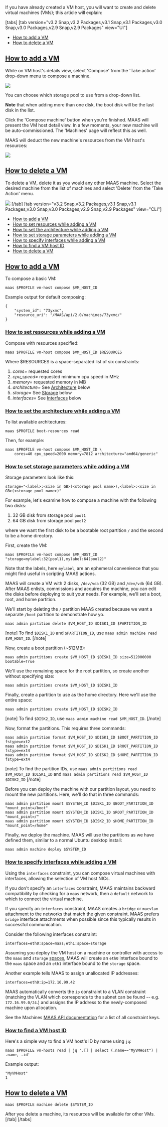 If you have already created a VM host, you will want to create and delete virtual machines (VMs); this article will explain:

[tabs]
[tab version="v3.2 Snap,v3.2 Packages,v3.1 Snap,v3.1 Packages,v3.0 Snap,v3.0 Packages,v2.9 Snap,v2.9 Packages" view="UI"]
- [How to add a VM](#heading--add-vm-from-ui)
- [How to delete a VM](#heading--delete-a-machine)

<a href="#heading--add-vm-from-ui"><h2 id="heading--add-vm-from-ui">How to add a VM</h2></a>

While on VM host's details view, select 'Compose' from the 'Take action' drop-down menu to compose a machine.

<a href="https://discourse.maas.io/uploads/default/original/1X/937726bb839eefb28e9297e8f97bd48556c1014c.jpeg" target = "_blank"><img src="https://discourse.maas.io/uploads/default/original/1X/937726bb839eefb28e9297e8f97bd48556c1014c.jpeg"></a> 

You can choose which storage pool to use from a drop-down list. 

**Note** that when adding more than one disk, the boot disk will be the last disk in the list.

Click the 'Compose machine' button when you're finished. MAAS will present the VM host detail view. In a few moments, your new machine will be auto-commissioned. The 'Machines' page will reflect this as well.

MAAS will deduct the new machine's resources from the VM host's resources:

<a href="https://discourse.maas.io/uploads/default/original/1X/3b621ab0e7b4f6a86963d2b7c50b677b815956ab.jpeg" target = "_blank"><img src="https://discourse.maas.io/uploads/default/original/1X/3b621ab0e7b4f6a86963d2b7c50b677b815956ab.jpeg"></a> 

<a href="#heading--delete-a-machine"><h2 id="heading--delete-a-machine">How to delete a VM</h2></a>

To delete a VM, delete it as you would any other MAAS machine. Select the desired machine from the list of machines and select 'Delete' from the 'Take Action' menu.

<a href="https://discourse.maas.io/uploads/default/original/1X/34d3f5fcd8a86bfa827bab5383209ea9ca117f50.jpeg" target = "_blank"><img src="https://discourse.maas.io/uploads/default/original/1X/34d3f5fcd8a86bfa827bab5383209ea9ca117f50.jpeg"></a> 
[/tab]
[tab version="v3.2 Snap,v3.2 Packages,v3.1 Snap,v3.1 Packages,v3.0 Snap,v3.0 Packages,v2.9 Snap,v2.9 Packages" view="CLI"]
- [How to add a VM](#heading--adding-a-vm-from-the-cli)
- [How to set resources while adding a VM](#heading--set-resources)
- [How to set the architecture while adding a VM](#heading--architecture)
- [How to set storage parameters while adding a VM](#heading--storage)
- [How to specify interfaces while adding a VM](#heading--interfaces)
- [How to find a VM host ID](#heading--find-vm-host-ids)
- [How to delete a VM](#heading--delete-a-vm)

<a href="#heading--adding-a-vm-from-the-cli"><h2 id="heading--adding-a-vm-from-the-cli">How to add a VM</h2></a>

To compose a basic VM:

    maas $PROFILE vm-host compose $VM_HOST_ID

Example output for default composing:

    {
        "system_id": "73yxmc",
        "resource_uri": "/MAAS/api/2.0/machines/73yxmc/"
    }

<a href="#heading--set-resources"><h3 id="heading--set-resources">How to set resources while adding a VM</h3></a>

Compose with resources specified:

    maas $PROFILE vm-host compose $VM_HOST_ID $RESOURCES

Where $RESOURCES is a space-separated list of six constraints:

1. *cores=* requested cores
2. *cpu_speed=* requested minimum cpu speed in MHz
3. *memory=* requested memory in MB
4. *architecture=* See [Architecture](#heading--architecture) below 
5. *storage=* See [Storage](#heading--storage) below
6. *interfaces=* See [Interfaces](#heading--interfaces) below

<a href="#heading--architecture"><h3 id="heading--architecture">How to set the architecture while adding a VM</h3></a>

To list available architectures:

    maas $PROFILE boot-resources read

Then, for example:

    maas $PROFILE vm-host compose $VM_HOST_ID \
        cores=40 cpu_speed=2000 memory=7812 architecture="amd64/generic"

<a href="#heading--storage"><h3 id="heading--storage">How to set storage parameters while adding a VM</h3></a>


Storage parameters look like this:

    storage="<label>:<size in GB>(<storage pool name>),<label>:<size in GB>(<storage pool name>)"

For example, let's examine how to compose a machine with the following two disks:

1.   32 GB disk from storage pool `pool1`
2.   64 GB disk from storage pool `pool2`

where we want the first disk to be a bootable root partition `/` and the second to be a home directory.

First, create the VM:

    maas $PROFILE vm-host compose $VM_HOST_ID "storage=mylabel:32(pool1),mylabel:64(pool2)"

Note that the labels, here `mylabel`, are an ephemeral convenience that you might find useful in scripting MAAS actions.

MAAS will create a VM with 2 disks, `/dev/vda` (32 GB) and `/dev/vdb` (64 GB). After MAAS enlists, commissions and acquires the machine, you can edit the disks before deploying to suit your needs. For example, we'll set a boot, root, and home partition.

We'll start by deleting the `/` partition MAAS created because we want a separate `/boot` partition to demonstrate how yo.

    maas admin partition delete $VM_HOST_ID $DISK1_ID $PARTITION_ID

[note]
To find `$DISK1_ID` and `$PARTITION_ID`, use `maas admin machine read $VM_HOST_ID`.
[/note]

Now, create a boot partition (~512MB):

    maas admin partitions create $VM_HOST_ID $DISK1_ID size=512000000 bootable=True

We'll use the remaining space for the root partition, so create another without specifying size:

    maas admin partitions create $VM_HOST_ID $DISK1_ID

Finally, create a partition to use as the home directory. Here we'll use the entire space:

    maas admin partitions create $VM_HOST_ID $DISK2_ID

[note]
To find `$DISK2_ID`, use `maas admin machine read $VM_HOST_ID`.
[/note]

Now, format the partitions. This requires three commands:

    maas admin partition format $VM_HOST_ID $DISK1_ID $BOOT_PARTITION_ID fstype=ext2
    maas admin partition format $VM_HOST_ID $DISK1_ID $ROOT_PARTITION_ID fstype=ext4
    maas admin partition format $VM_HOST_ID $DISK2_ID $HOME_PARTITION_ID fstype=ext4

[note]
To find the partition IDs, use `maas admin partitions read $VM_HOST_ID $DISK1_ID` and `maas admin partitions read $VM_HOST_ID $DISK2_ID`
[/note]

Before you can deploy the machine with our partition layout, you need to mount the new partitions. Here, we'll do that in three commands:

    maas admin partition mount $SYSTEM_ID $DISK1_ID $BOOT_PARTITION_ID     "mount_point=/boot"
    maas admin partition mount $SYSTEM_ID $DISK1_ID $ROOT_PARTITION_ID "mount_point=/"
    maas admin partition mount $SYSTEM_ID $DISK2_ID $HOME_PARTITION_ID "mount_point=/home"

Finally, we deploy the machine. MAAS will use the partitions as we have defined them, similar to a normal Ubuntu desktop install:

    maas admin machine deploy $SYSTEM_ID

<a href="#heading--interfaces"><h3 id="heading--interfaces">How to specify interfaces while adding a VM</h3></a>

Using the `interfaces` constraint, you can compose virtual machines with interfaces, allowing the selection of VM host NICs.

If you don't specify an `interfaces` constraint, MAAS maintains backward compatibility by checking for a `maas` network, then a `default` network to which to connect the virtual machine.

If you specify an `interfaces` constraint, MAAS creates a `bridge` or `macvlan` attachment to the networks that match the given constraint. MAAS prefers `bridge` interface attachments when possible since this typically results in successful communication.

Consider the following interfaces constraint:

    interfaces=eth0:space=maas;eth1:space=storage

Assuming you deploy the VM host on a machine or controller with access to the `maas` and `storage` [spaces](/t/maas-concepts-and-terms-reference/nnnn#heading--spaces), MAAS will create an `eth0` interface bound to the `maas` space and an `eth1` interface bound to the `storage` space.

Another example tells MAAS to assign unallocated IP addresses:

    interfaces=eth0:ip=172.16.99.42

MAAS automatically converts the `ip` constraint to a VLAN constraint (matching the VLAN which corresponds to the subnet can be found -- e.g. `172.16.99.0/24`.) and assigns the IP address to the newly-composed machine upon allocation.

See the Machines [MAAS API documentation](https://maas.io/docs/api#machines) for a list of all constraint keys.

<a href="#heading--find-vm-host-ids"><h3 id="heading--find-vm-host-ids">How to find a VM host ID</h3></a>

Here's a simple way to find a VM host's ID by name using `jq`:

    maas $PROFILE vm-hosts read | jq '.[] | select (.name=="MyVMHost") | .name, .id'

Example output:

    "MyVMHost"
    1

<a href="#heading--delete-a-vm"><h2 id="heading--delete-a-vm">How to delete a VM</h2></a>

    maas $PROFILE machine delete $SYSTEM_ID

After you delete a machine, its resources will be available for other VMs.
[/tab]
[/tabs]
